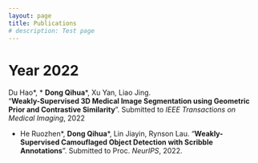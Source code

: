 ```yaml
---
layout: page
title: Publications
# description: Test page
---
```

# Year 2022

Du Hao\*, * __Dong Qihua__\*, Xu Yan, Liao Jing. \
“__Weakly-Supervised 3D Medical Image Segmentation using Geometric Prior and Contrastive Similarity__”. Submitted to *IEEE Transactions on Medical Imaging*, 2022

* He Ruozhen\*, __Dong Qihua__\*, Lin Jiayin, Rynson Lau. “__Weakly-Supervised Camouflaged Object Detection with Scribble Annotations__”. Submitted to Proc. *NeurIPS*, 2022.